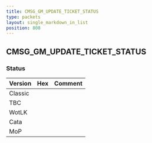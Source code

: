 ```yaml
---
title: CMSG_GM_UPDATE_TICKET_STATUS
type: packets
layout: single_markdown_in_list
position: 808
---
```


## CMSG_GM_UPDATE_TICKET_STATUS

### Status

Version | Hex | Comment
---------- | ---------- | ---------- 
Classic |  |  
TBC |  |  
WotLK |  |  
Cata |  |  
MoP |  |  